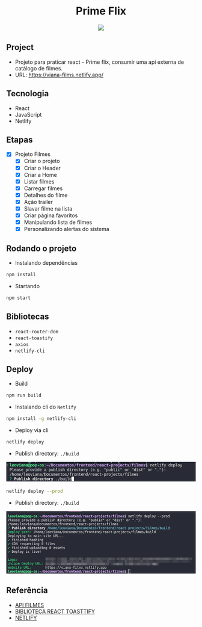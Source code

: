 <h1 align="center">Prime Flix</h1>

<p align="center">
<img style="max-width:800px;" src="https://cdn.loom.com/sessions/thumbnails/cd4e265d1e3143c4be20794df46b3c98-with-play.gif">
</p>

## Project

- Projeto para praticar react - Prime flix, consumir uma api externa de catálogo de filmes.
- URL: https://viana-films.netlify.app/


## Tecnologia

- React
- JavaScript
- Netlify

## Etapas

- [x] Projeto Filmes
    - [x] Criar o projeto
    - [x] Criar o Header
    - [x] Criar a Home
    - [x] Listar filmes
    - [x] Carregar filmes
    - [x] Detalhes do filme
    - [x] Ação trailer
    - [x] Slavar filme na lista
    - [x] Criar página favoritos
    - [x] Manipulando lista de filmes
    - [x] Personalizando alertas do sistema
    
## Rodando o projeto

- Instalando dependências

```bash
npm install
```

- Startando

```bash
npm start
```

## Bibliotecas

- `react-router-dom`
- `react-toastify`
- `axios`
- `netlify-cli`

## Deploy

- Build

```bash
npm run build
```

- Instalando cli do `Netlify`

```bash
npm install -g netlify-cli
```
- Deploy via cli

```bash
netlify deploy
```
- Publish directory: `./build`

<p align="center">
  <img alt="react" src="images/deploy-netlify.png">
</p>


```bash
netlify deploy --prod
```
- Publish directory: `./build`

<p align="center">
  <img alt="react" src="images/deploy-netlify-prod.png">
</p>

## Referência

- [API FILMES](https://www.themoviedb.org/)
- [BIBLIOTECA REACT TOASTTIFY](https://www.npmjs.com/package/react-toastify)
- [NETLIFY](https://app.netlify.com/)